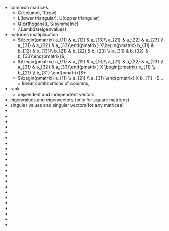 - common matrices
	- C(column), R(row)
	- L(lower triangular), U(upper triangular)
	- Q(orthogonal), S(symmetric)
	- .\Lambda(eigenvalues)
- matrices multiplication
	- $\begin{pmatrix} a_{11} & a_{12} & a_{13}\\ a_{21} & a_{22} & a_{23} \\ a_{31} & a_{32} & a_{33}\end{pmatrix} X\begin{pmatrix} b_{11} & b_{12} & b_{13}\\ b_{21} & b_{22} & b_{23} \\ b_{31} & b_{32} & b_{33}\end{pmatrix}$,
	- $\begin{pmatrix} a_{11} & a_{12} & a_{13}\\ a_{21} & a_{22} & a_{23} \\ a_{31} & a_{32} & a_{33}\end{pmatrix} X \begin{pmatrix} b_{11} \\ b_{21} \\ b_{31} \end{pmatrix}$+ ...
	- $\begin{pmatrix} a_{11} \\ a_{21} \\ a_{31} \end{pmatrix} X b_{11} +$... = linear combinations of columns,
- rank
	- dependent and independent vectors
- eigenvalues and eigenvectors (only for square matrices)
- singular values and singular vectors(for any matrices)
-
-
-
-
-
-
-
-
-
-
-
-
-
-
-
-
-
-
-
-
-
-